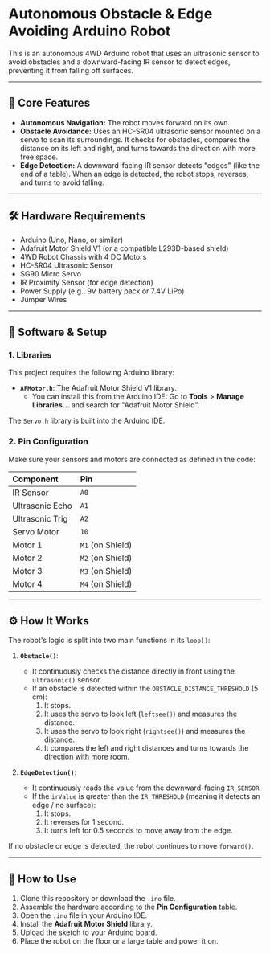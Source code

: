 # Autonomous Obstacle & Edge Avoiding Arduino Robot

This is an autonomous 4WD Arduino robot that uses an ultrasonic sensor to avoid obstacles and a downward-facing IR sensor to detect edges, preventing it from falling off surfaces.



---

## 🤖 Core Features

* **Autonomous Navigation:** The robot moves forward on its own.
* **Obstacle Avoidance:** Uses an HC-SR04 ultrasonic sensor mounted on a servo to scan its surroundings. It checks for obstacles, compares the distance on its left and right, and turns towards the direction with more free space.
* **Edge Detection:** A downward-facing IR sensor detects "edges" (like the end of a table). When an edge is detected, the robot stops, reverses, and turns to avoid falling.

---

## 🛠️ Hardware Requirements

* Arduino (Uno, Nano, or similar)
* Adafruit Motor Shield V1 (or a compatible L293D-based shield)
* 4WD Robot Chassis with 4 DC Motors
* HC-SR04 Ultrasonic Sensor
* SG90 Micro Servo
* IR Proximity Sensor (for edge detection)
* Power Supply (e.g., 9V battery pack or 7.4V LiPo)
* Jumper Wires

---

## 🔧 Software & Setup

### 1. Libraries
This project requires the following Arduino library:

* **`AFMotor.h`**: The Adafruit Motor Shield V1 library.
    * You can install this from the Arduino IDE: Go to **Tools** > **Manage Libraries...** and search for "Adafruit Motor Shield".

The `Servo.h` library is built into the Arduino IDE.

### 2. Pin Configuration

Make sure your sensors and motors are connected as defined in the code:

| Component | Pin |
| :--- | :--- |
| IR Sensor | `A0` |
| Ultrasonic Echo | `A1` |
| Ultrasonic Trig | `A2` |
| Servo Motor | `10` |
| Motor 1 | `M1` (on Shield) |
| Motor 2 | `M2` (on Shield) |
| Motor 3 | `M3` (on Shield) |
| Motor 4 | `M4` (on Shield) |

---

## ⚙️ How It Works

The robot's logic is split into two main functions in its `loop()`:

1.  **`Obstacle()`**:
    * It continuously checks the distance directly in front using the `ultrasonic()` sensor.
    * If an obstacle is detected within the `OBSTACLE_DISTANCE_THRESHOLD` (5 cm):
        1.  It stops.
        2.  It uses the servo to look left (`leftsee()`) and measures the distance.
        3.  It uses the servo to look right (`rightsee()`) and measures the distance.
        4.  It compares the left and right distances and turns towards the direction with more room.

2.  **`EdgeDetection()`**:
    * It continuously reads the value from the downward-facing `IR_SENSOR`.
    * If the `irValue` is greater than the `IR_THRESHOLD` (meaning it detects an edge / no surface):
        1.  It stops.
        2.  It reverses for 1 second.
        3.  It turns left for 0.5 seconds to move away from the edge.

If no obstacle or edge is detected, the robot continues to move `forward()`.

---

## 🚀 How to Use

1.  Clone this repository or download the `.ino` file.
2.  Assemble the hardware according to the **Pin Configuration** table.
3.  Open the `.ino` file in your Arduino IDE.
4.  Install the **Adafruit Motor Shield** library.
5.  Upload the sketch to your Arduino board.
6.  Place the robot on the floor or a large table and power it on.
